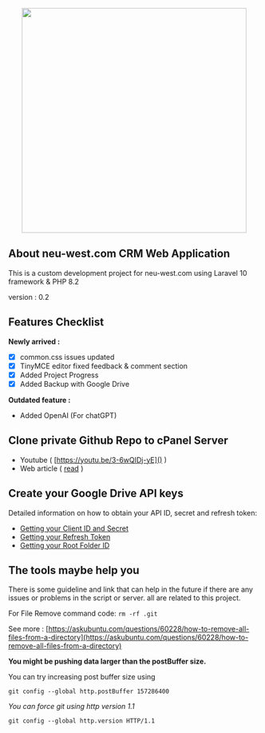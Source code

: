 <p align="center"><img src="https://neu-west.com/wp-content/uploads/2022/07/Neuwest-Bauunternehmen-3-t.png" width="450"></p>

## About neu-west.com CRM Web Application

This is a custom development project for neu-west.com using Laravel 10 framework & PHP 8.2

version : 0.2

## Features Checklist

**Newly arrived :**

* [X] common.css issues updated
* [X] TinyMCE editor fixed feedback & comment section
* [X] Added Project Progress
* [X] Added Backup with Google Drive

**Outdated feature :**

* Added OpenAI (For chatGPT)

## Clone private Github Repo to cPanel Server

* Youtube ( [https://youtu.be/3-6wQIDj-yE]() )
* Web article ( [read](https://dashboard.webhostingmagic.com/knowledgebase/242/How-To-Clone-A-Private-Github-Repo-To-A-cPanel-Server.html "view website") )

## Create your Google Drive API keys

Detailed information on how to obtain your API ID, secret and refresh token:

* [Getting your Client ID and Secret](https://github.com/ivanvermeyen/laravel-google-drive-demo/blob/master/README/1-getting-your-dlient-id-and-secret.md)
* [Getting your Refresh Token](https://github.com/ivanvermeyen/laravel-google-drive-demo/blob/master/README/2-getting-your-refresh-token.md)
* [Getting your Root Folder ID](https://github.com/ivanvermeyen/laravel-google-drive-demo/blob/master/README/3-getting-your-root-folder-id.md)

## The tools maybe help you

There is some guideline and link that can help in the future if there are any issues or problems in the script or server. all are related to this project.

For File Remove command code: `rm -rf .git`

See more : [https://askubuntu.com/questions/60228/how-to-remove-all-files-from-a-directory](https://askubuntu.com/questions/60228/how-to-remove-all-files-from-a-directory)

**You might be pushing data larger than the postBuffer size.**

You can try increasing post buffer size using

```
git config --global http.postBuffer 157286400
```

*You can force git using http version 1.1*

```
git config --global http.version HTTP/1.1
```
